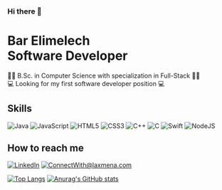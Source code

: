 ### Hi there 👋

###

# Bar Elimelech <br /> Software Developer


👩‍🎓 B.Sc. in Computer Science with specialization in Full-Stack 👩‍🎓 <br />
💻 Looking for my first software developer position 💻 <br />

## Skills <br />
  
  ![Java](https://img.shields.io/badge/-Java-5B5B5B?style=for-the-badge&logo=Java)
  ![JavaScript](https://img.shields.io/badge/-JavaScript-5B5B5B?style=for-the-badge&logo=javascript)
  ![HTML5](https://img.shields.io/badge/-HTML5-5B5B5B?style=for-the-badge&logo=html5)
  ![CSS3](https://img.shields.io/badge/-CSS3-5B5B5B?style=for-the-badge&logo=css3)
  ![C++](https://img.shields.io/badge/-C++-5B5B5B?style=for-the-badge&logo=C++)
  ![C](https://img.shields.io/badge/-C-5B5B5B?style=for-the-badge&logo=C)
  ![Swift](https://img.shields.io/badge/-Swift-5B5B5B?style=for-the-badge&logo=Swift)
  ![NodeJS](https://img.shields.io/badge/-node.js-5B5B5B?style=for-the-badge&logo=node.js)



## How to reach me

<a href="https://www.linkedin.com/in/bar-elimelech/">![LinkedIn](https://img.shields.io/badge/LinkedIn-0077B5?style=for-the-badge&logo=linkedin&logoColor=white)</a> <a href="mailto:barelimelech01@gmail.com">![ConnectWith@laxmena.com](https://img.shields.io/badge/Gmail-D14836?style=for-the-badge&logo=gmail&logoColor=white)</a> 

[![Top Langs](https://github-readme-stats.vercel.app/api/top-langs/?username=barelimelech&layout=compact)](https://github.com/anuraghazra/github-readme-stats)
[![Anurag's GitHub stats](https://github-readme-stats.vercel.app/api?username=barelimelech)](https://github.com/anuraghazra/github-readme-stats)

<!--

| <a href="https://github.com/barelimelech/github-readme-stats"><img align="center" src="https://github-readme-stats.vercel.app/api?username=barelimelech&show_icons=true&include_all_commits=true&theme=buefy&hide_border=true" alt="Durgesh's github status" /></a> | <a href="https://github.com/barelimelech/github-readme-stats"><img align="center" src="https://github-readme-stats.vercel.app/api/top-langs/?username=barelimelech&layout=compact&theme=buefy&hide_border=true" /></a> |
| ------------- | ------------- |

-->


<!--
**barelimelech/barelimelech** is a ✨ _special_ ✨ repository because its `README.md` (this file) appears on your GitHub profile.

Here are some ideas to get you started:

- 🔭 I’m currently working on ...
- 🌱 I’m currently learning ...
- 👯 I’m looking to collaborate on ...
- 🤔 I’m looking for help with ...
- 💬 Ask me about ...
- 📫 How to reach me: ...
- 😄 Pronouns: ...
- ⚡ Fun fact: ...
-->
